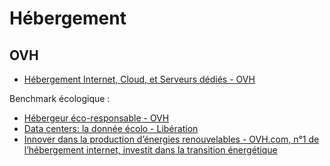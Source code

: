 # Hébergement

## OVH

- [Hébergement Internet, Cloud, et Serveurs dédiés - OVH](https://www.ovh.com/fr/)

Benchmark écologique :

- [Hébergeur éco-responsable - OVH](https://www.ovh.com/fr/apropos/green-it.xml)
- [Data centers: la donnée écolo - Libération](http://www.liberation.fr/futurs/2013/04/14/data-centers-la-donnee-ecolo_896098)
- [Innover dans la production d’énergies renouvelables - OVH.com, n°1 de l’hébergement internet, investit dans la transition énergétique](https://www.bipiz.org/recherche-avancee/ovhcom-nd1-de-lhebergement-internet-investit-dans-la-transition-energetique.html)

